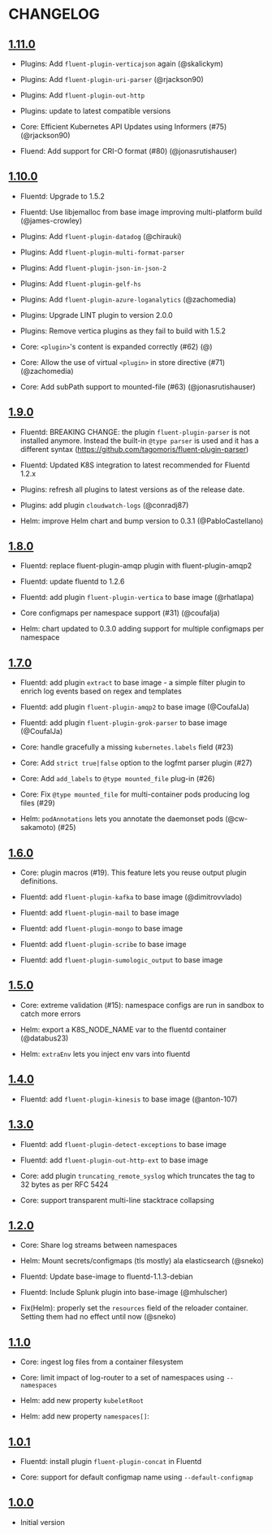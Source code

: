 # CHANGELOG

## [1.11.0](https://github.com/vmware/kube-fluentd-operator/releases/tag/v1.11.0)

* Plugins: Add `fluent-plugin-verticajson` again (@skalickym)

* Plugins: Add `fluent-plugin-uri-parser` (@rjackson90)

* Plugins: Add `fluent-plugin-out-http`

* Plugins: update to latest compatible versions

* Core: Efficient Kubernetes API Updates using Informers (#75) (@rjackson90)

* Fluend: Add support for CRI-O format (#80) (@jonasrutishauser)

## [1.10.0](https://github.com/vmware/kube-fluentd-operator/releases/tag/v1.10.0)

* Fluentd: Upgrade to 1.5.2

* Fluentd: Use libjemalloc from base image improving multi-platform build (@james-crowley)

* Plugins: Add `fluent-plugin-datadog` (@chirauki)

* Plugins: Add `fluent-plugin-multi-format-parser`

* Plugins: Add `fluent-plugin-json-in-json-2`

* Plugins: Add `fluent-plugin-gelf-hs`

* Plugins: Add `fluent-plugin-azure-loganalytics` (@zachomedia)

* Plugins: Upgrade LINT plugin to version 2.0.0

* Plugins: Remove vertica plugins as they fail to build with 1.5.2

* Core: `<plugin>`'s content is expanded correctly (#62) (@)

* Core: Allow the use of virtual `<plugin>` in store directive (#71) (@zachomedia)

* Core: Add subPath support to mounted-file (#63) (@jonasrutishauser)

## [1.9.0](https://github.com/vmware/kube-fluentd-operator/releases/tag/v1.9.0)

* Fluentd: BREAKING CHANGE: the plugin `fluent-plugin-parser` is not installed anymore. Instead the built-in `@type parser`
  is used and it has a different syntax (https://github.com/tagomoris/fluent-plugin-parser)

* Fluentd: Updated K8S integration to latest recommended for Fluentd 1.2.x

* Plugins: refresh all plugins to latest versions as of the release date.

* Plugins: add plugin `cloudwatch-logs` (@conradj87)

* Helm: improve Helm chart and bump version to 0.3.1 (@PabloCastellano)

## [1.8.0](https://github.com/vmware/kube-fluentd-operator/releases/tag/v1.8.0)

* Fluentd: replace fluent-plugin-amqp plugin with fluent-plugin-amqp2

* Fluentd: update fluentd to 1.2.6

* Fluentd: add plugin `fluent-plugin-vertica` to base image (@rhatlapa)

* Core configmaps per namespace support (#31) (@coufalja)

* Helm: chart updated to 0.3.0 adding support for multiple configmaps per namespace

## [1.7.0](https://github.com/vmware/kube-fluentd-operator/releases/tag/v1.7.0)

* Fluentd: add plugin `extract` to base image - a simple filter plugin to enrich log events based on regex and templates

* Fluentd: add plugin `fluent-plugin-amqp2` to base image (@CoufalJa)

* Fluentd: add plugin `fluent-plugin-grok-parser` to base image (@CoufalJa)

* Core: handle gracefully a missing `kubernetes.labels` field (#23)

* Core: Add `strict true|false` option to the logfmt parser plugin (#27)

* Core: Add `add_labels` to  `@type mounted_file` plug-in (#26)

* Core: Fix `@type mounted_file` for multi-container pods producing log files (#29)

* Helm: `podAnnotations` lets you annotate the daemonset pods (@cw-sakamoto) (#25)

## [1.6.0](https://github.com/vmware/kube-fluentd-operator/releases/tag/v1.6.0)

* Core: plugin macros (#19). This feature lets you reuse output plugin definitions.

* Fluentd: add `fluent-plugin-kafka` to base image (@dimitrovvlado)

* Fluentd: add `fluent-plugin-mail` to base image

* Fluentd: add `fluent-plugin-mongo` to base image

* Fluentd: add `fluent-plugin-scribe` to base image

* Fluentd: add `fluent-plugin-sumologic_output` to base image

## [1.5.0](https://github.com/vmware/kube-fluentd-operator/releases/tag/v1.5.0)

* Core: extreme validation (#15): namespace configs are run in sandbox to catch more errors

* Helm: export a K8S\_NODE\_NAME var to the fluentd container (@databus23)

* Helm: `extraEnv` lets you inject env vars into fluentd

## [1.4.0](https://github.com/vmware/kube-fluentd-operator/releases/tag/v1.4.0)

* Fluentd: add `fluent-plugin-kinesis` to base image (@anton-107)

## [1.3.0](https://github.com/vmware/kube-fluentd-operator/releases/tag/v1.3.0)

* Fluentd: add `fluent-plugin-detect-exceptions` to base image

* Fluentd: add `fluent-plugin-out-http-ext` to base image

* Core: add plugin `truncating_remote_syslog` which truncates the tag to 32 bytes as per RFC 5424

* Core: support transparent multi-line stacktrace collapsing

## [1.2.0](https://github.com/vmware/kube-fluentd-operator/releases/tag/v1.2.0)

* Core: Share log streams between namespaces

* Helm: Mount secrets/configmaps (tls mostly) ala elasticsearch (@sneko)

* Fluentd: Update base-image to fluentd-1.1.3-debian

* Fluentd: Include Splunk plugin into base-image (@mhulscher)

* Fix(Helm): properly set the `resources` field of the reloader container. Setting them had no effect until now (@sneko)

## [1.1.0](https://github.com/vmware/kube-fluentd-operator/releases/tag/v1.1.0)

* Core: ingest log files from a container filesystem

* Core: limit impact of log-router to a set of namespaces using `--namespaces`

* Helm: add new property `kubeletRoot`

* Helm: add new property `namespaces[]`:

## [1.0.1](https://github.com/vmware/kube-fluentd-operator/releases/tag/v1.0.1)

* Fluentd: install plugin `fluent-plugin-concat` in Fluentd

* Core: support for default configmap name using `--default-configmap`

## [1.0.0](https://github.com/vmware/kube-fluentd-operator/releases/tag/v1.0.0)

* Initial version
